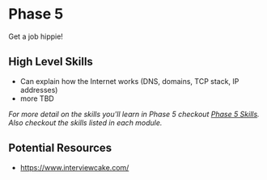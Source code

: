 # Phase 5

Get a job hippie!

## High Level Skills

- Can explain how the Internet works (DNS, domains, TCP stack, IP addresses)
- more TBD

_For more detail on the skills you'll learn in Phase 5 checkout
[Phase 5 Skills](./skills.md). Also checkout the skills listed in each module._



## Potential Resources

- https://www.interviewcake.com/
